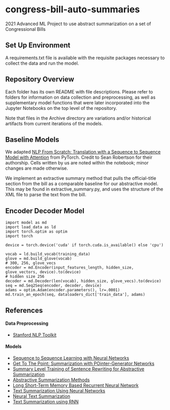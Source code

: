# congress-bill-auto-summaries

2021 Advanced ML Project to use abstract summarization on a set of Congressional Bills

## Set Up Environment

A requirements.txt file is available with the requisite packages necessary to collect the data and run the model.

## Repository Overview

Each folder has its own README with file descriptions. Please refer to folders for information on data collection and preprocessing, as well as supplementary model functions that were later incorporated into the Jupyter Notebooks on the top level of the repository.

Note that files in the Archive directory are variations and/or historical artifacts from current iterations of the models.

## Baseline Models

We adapted [NLP From Scratch: Translation with a Sequence to Sequence Model with Attention](https://pytorch.org/tutorials/intermediate/seq2seq_translation_tutorial.html) from PyTorch. Credit to Sean Robertson for their authorship. Cells written by us are noted within the notebook; minor changes are made otherwise.

We implement an extractive summary method that pulls the official-title section from the bill as a comparable baseline for our abstractive model. This may be found in extractive_summary.py, and uses the structure of the XML file to parse the text from the bill.

## Encoder Decoder Model

    import model as md
    import load_data as ld
    import torch.optim as optim
    import torch

    device = torch.device('cuda' if torch.cuda.is_available() else 'cpu')

    vocab = ld.build_vocab(training_data)
    glove = md.build_glove(vocab)
    # 300, 256, glove_vecs
    encoder = md.Encoder(input_features_length, hidden_size,  glove_vectors, device).to(device)
    # hidden size 256
    decoder = md.Decoder(len(vocab), hidden_size, glove_vecs).to(device)
    seq = md.Seq2Seq(encoder, decoder, device)
    adams = optim.Adam(encoder.parameters(), lr=.0001)
    md.train_an_epoch(seq, dataloaders_dict['train_data'], adams)

## References

#### Data Preprocessing

- [Stanford NLP Toolkit](https://www.aclweb.org/anthology/P14-5010.pdf)

#### Models

- [Sequence to Sequence Learning with Neural Networks](https://colab.research.google.com/github/bentrevett/pytorch-seq2seq/blob/master/1%20-%20Sequence%20to%20Sequence%20Learning%20with%20Neural%20Networks.ipynb#scrollTo=osmt4oYsCVgO)
- [Get To The Point: Summarization with POinter-Generator Networks](https://www.aclweb.org/anthology/P17-1099.pdf)
- [Summary Level Training of Sentence Rewriting for Abstractive Summarization](https://www.aclweb.org/anthology/D19-5402.pdf)
- [Abstractive Summarization Methods](https://medium.com/sciforce/towards-automatic-summarization-part-2-abstractive-methods-c424386a65ea)
- [Long Short-Term Memory Based Recurrent Neural Network](https://arxiv.org/pdf/1402.1128.pdf)
- [Text Summarization Using Neural Networks](https://digital.library.txstate.edu/bitstream/handle/10877/3819/fulltext.pdf)
- [Neural Text Summarization](https://cs224d.stanford.edu/reports/urvashik.pdf)
- [Text Summarization using RNN](https://iq.opengenus.org/text-summarization-using-rnn/)
